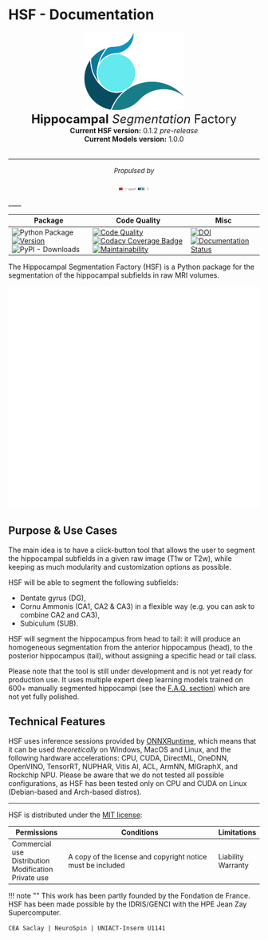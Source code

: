 # HSF - Documentation

<p align="center">
    <img src="https://raw.githubusercontent.com/clementpoiret/HSF/master/docs/resources/hsf_logo.svg" width="200">
    <br>
    <font size="+2"><b>Hippocampal</b> <i>Segmentation</i> Factory</font>
    <br>
    <b>Current HSF version:</b> 0.1.2 <i>pre-release</i><br>
    <b>Current Models version:</b> 1.0.0
    <br><br>
</p>

____

<p align="center">
    <font size="-1"><i>Propulsed by</i></font>
    <br><br>
    <img id="cea" src="resources/logos/cea.svg" height=5/>
    <img id="neurospin" src="resources/logos/neurospin.png" height=5/>
    <img id="ups" src="resources/logos/ups.png" height=5/>
    <img id="idris" src="resources/logos/idris.jpg" height=5/>
    <img id="genci" src="resources/logos/genci.jpeg" height=5/>
</p>
____

| Package                                                                                                                                                                                                                                               | Code Quality                                                                                                                                                                                                                                                                                                                                                                                                                                                                                                                                                                                                                                                                                    | Misc                                                                                                                                                                                                                                                |
| ----------------------------------------------------------------------------------------------------------------------------------------------------------------------------------------------------------------------------------------------------- | ----------------------------------------------------------------------------------------------------------------------------------------------------------------------------------------------------------------------------------------------------------------------------------------------------------------------------------------------------------------------------------------------------------------------------------------------------------------------------------------------------------------------------------------------------------------------------------------------------------------------------------------------------------------------------------------------- | --------------------------------------------------------------------------------------------------------------------------------------------------------------------------------------------------------------------------------------------------- |
| ![Python Package](https://github.com/clementpoiret/HSF/actions/workflows/python-app.yml/badge.svg?branch=master) [![Version](https://badge.fury.io/py/hsf.svg)](https://badge.fury.io/py/hsf) ![PyPI - Downloads](https://img.shields.io/pypi/dm/hsf) | [![Code Quality](https://app.codacy.com/project/badge/Grade/cf02d1f84739401ba695e24f333c23b7)](https://www.codacy.com/gh/clementpoiret/HSF/dashboard?utm_source=github.com&utm_medium=referral&utm_content=clementpoiret/HSF&utm_campaign=Badge_Grade) [![Codacy Coverage Badge](https://app.codacy.com/project/badge/Coverage/cf02d1f84739401ba695e24f333c23b7)](https://www.codacy.com/gh/clementpoiret/HSF/dashboard?utm_source=github.com&utm_medium=referral&utm_content=clementpoiret/HSF&utm_campaign=Badge_Coverage) [![Maintainability](https://api.codeclimate.com/v1/badges/e0bf481dcbf3eecebefd/maintainability)](https://codeclimate.com/github/clementpoiret/HSF/maintainability) | [![DOI](https://zenodo.org/badge/DOI/10.5281/zenodo.5527122.svg)](https://doi.org/10.5281/zenodo.5527122) [![Documentation Status](https://readthedocs.org/projects/hsf/badge/?version=latest)](https://hsf.readthedocs.io/en/latest/?badge=latest) |

The Hippocampal Segmentation Factory (HSF) is a Python package for
the segmentation of the hippocampal subfields in raw MRI volumes.

![Header](resources/header.svg)


## Purpose & Use Cases

The main idea is to have a click-button tool that allows the user to
segment the hippocampal subfields in a given raw image (T1w or T2w), while keeping
as much modularity and customization options as possible.

HSF will be able to segment the following subfields:

- Dentate gyrus (DG),
- Cornu Ammonis (CA1, CA2 & CA3) in a flexible way (e.g. you can ask to combine CA2 and CA3),
- Subiculum (SUB).

HSF will segment the hippocampus from head to tail: it will produce
an homogeneous segmentation from the anterior hippocampus (head), to
the posterior hippocampus (tail), without assigning a specific head
or tail class.

Please note that the tool is still under development and is not yet
ready for production use. It uses multiple expert deep learning models
trained on 600+ manually segmented hippocampi (see the [F.A.Q. section](faq.md))
which are not yet fully polished.


## Technical Features

HSF uses inference sessions provided by [ONNXRuntime](https://onnxruntime.ai),
which means that it can be used *theoretically* on Windows, MacOS and Linux,
and the following hardware accelerations: CPU, CUDA, DirectML, OneDNN,
OpenVINO, TensorRT, NUPHAR, Vitis AI, ACL, ArmNN, MIGraphX, and Rockchip NPU.
Please be aware that we do not tested all possible configurations, as HSF
has been tested only on CPU and CUDA on Linux (Debian-based and Arch-based distros).

____

HSF is distributed under the [MIT license](about/license.md):

| Permissions                                                   | Conditions                                                  | Limitations           |
| ------------------------------------------------------------- | ----------------------------------------------------------- | --------------------- |
| Commercial use<br>Distribution<br>Modification<br>Private use | A copy of the license and copyright notice must be included | Liability<br>Warranty |

!!! note ""
    This work has been partly founded by the Fondation de France.
    HSF has been made possible by the IDRIS/GENCI with the HPE Jean Zay Supercomputer.

    CEA Saclay | NeuroSpin | UNIACT-Inserm U1141
